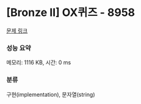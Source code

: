 # [Bronze II] OX퀴즈 - 8958 

[문제 링크](https://www.acmicpc.net/problem/8958) 

### 성능 요약

메모리: 1116 KB, 시간: 0 ms

### 분류

구현(implementation), 문자열(string)

